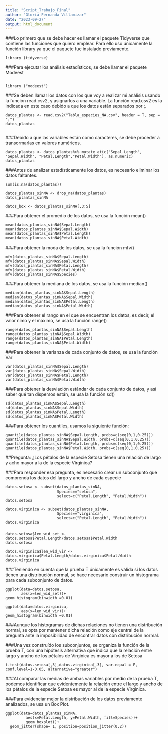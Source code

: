 ```yaml
---
title: "Script_Trabajo_Final"
author: "Gloria Fernanda Villamizar"
date: "2023-09-27"
output: html_document
---
```


###Lo primero que se debe hacer es llamar el paquete Tidyverse que contiene las funciones que quiero emplear. Para ello uso únicamente la función library ya que el paquete fue instalado previamente. 
```{r}
library (tidyverse)
```
###Para ejecutar los análisis estadísticos, se debe llamar el paquete Modeest

```{r}

library ("modeest") 
```


###Se deben llamar los datos con los que voy a realizar mi análisis usando la función read.csv2, y asignarlos a una variable. La función read.csv2 es la indicada en este caso debido a que los datos están separados por ;.
```{r}
datos_plantas <- read.csv2("Tabla_especies_NA.csv", header = T, sep = ";")
datos_plantas


```
###Debido a que las variables están como caracteres, se debe proceder a transormarlas en valores numéricos.

```{r}
datos_plantas <- datos_plantas%>% mutate_at(c("Sepal.Length", "Sepal.Width", "Petal.Length","Petal.Width"), as.numeric)
datos_plantas
```


###Antes de analizar estadísticamente los datos, es necesario eliminar los datos faltantes.

```{r}
sum(is.na(datos_plantas))

datos_plantas_sinNA <- drop_na(datos_plantas)
datos_plantas_sinNA
```
```{r}
datos_box <- datos_plantas_sinNA[,3:5]
```




###Para obtener el promedio de los datos, se usa la función mean()
```{r}
mean(datos_plantas_sinNA$Sepal.Length)
mean(datos_plantas_sinNA$Sepal.Width)
mean(datos_plantas_sinNA$Petal.Length)
mean(datos_plantas_sinNA$Petal.Width)
```
###Para obtener la moda de los datos, se usa la función mfv()

```{r}
mfv(datos_plantas_sinNA$Sepal.Length)
mfv(datos_plantas_sinNA$Sepal.Width)
mfv(datos_plantas_sinNA$Petal.Length)
mfv(datos_plantas_sinNA$Petal.Width)
mfv(datos_plantas_sinNA$Species)
```

###Para obtener la mediana de los datos, se usa la función median()
```{r}
median(datos_plantas_sinNA$Sepal.Length)
median(datos_plantas_sinNA$Sepal.Width)
median(datos_plantas_sinNA$Petal.Length)
median(datos_plantas_sinNA$Petal.Width)

```
###Para obtener el rango en el que se encuentran los datos, es decir, el valor nímo y el máximo, se usa la función range()

```{r}
range(datos_plantas_sinNA$Sepal.Length)
range(datos_plantas_sinNA$Sepal.Width)
range(datos_plantas_sinNA$Petal.Length)
range(datos_plantas_sinNA$Petal.Width)
```


###Para obtener la varianza de cada conjunto de datos, se usa la función Var


```{r}
var(datos_plantas_sinNA$Sepal.Length)
var(datos_plantas_sinNA$Sepal.Width)
var(datos_plantas_sinNA$Petal.Length)
var(datos_plantas_sinNA$Petal.Width)
```
###Para obtener la desviación estándar de cada conjunto de datos, y así saber qué tan dispersos están, se usa la función sd()

```{r}
sd(datos_plantas_sinNA$Sepal.Length)
sd(datos_plantas_sinNA$Sepal.Width)
sd(datos_plantas_sinNA$Petal.Length)
sd(datos_plantas_sinNA$Petal.Width)
```
###Para obtener los cuantiles, usamos la siguiente función:
```{r}
quantile(datos_plantas_sinNA$Sepal.Length, probs=c(seq(0,1,0.25)))
quantile(datos_plantas_sinNA$Sepal.Width, probs=c(seq(0,1,0.25)))
quantile(datos_plantas_sinNA$Petal.Length, probs=c(seq(0,1,0.25)))
quantile(datos_plantas_sinNA$Petal.Width, probs=c(seq(0,1,0.25)))

```

##Pregunta: ¿Los pétalos de la especie Setosa tienen una relación de largo y acho mayor a la de la especie Virginica?


###Para responder esa pregunta, es necesario crear un subconjunto que comprenda los datos del largo y ancho de cada especie
```{r}
datos.setosa <- subset(datos_plantas_sinNA,
                       Species=="setosa",
                       select=c("Petal.Length", "Petal.Width"))
datos.setosa

datos.virginica <- subset(datos_plantas_sinNA,
                       Species=="virginica",
                       select=c("Petal.Length", "Petal.Width"))
datos.virginica

```
###
```{r}
datos.setosa$len_wid_set <- datos.setosa$Petal.Length/datos.setosa$Petal.Width
datos.setosa

datos.virginica$len_wid_vir <- datos.virginica$Petal.Length/datos.virginica$Petal.Width
datos.virginica

```


###Teniendo en cuenta que la prueba T únicamente es válida si los datos tienen una distribución normal, se hace necesario construir un histograma para cada subconjunto de datos.

```{r}
ggplot(data=datos.setosa,
       aes(x=len_wid_set))+
geom_histogram(binwidth =0.01)
```
```{r}
ggplot(data=datos.virginica,
       aes(x=len_wid_vir))+
geom_histogram(binwidth =0.01)
```

###Aunque los histogramas de dichas relaciones no tienen una distribución normal, se opta por mantener dicha relación como eje central de la pregunta ante la imposibilidad de encontrar datos con distribución normal. 

###Una vez construído los subconjuntos, se organiza la función de la prueba T, con una hipótesis alternativa que indica que la relación entre largo y ancho de los pétalos de Virginica es mayor a los de Setosa
```{r}
t.test(datos.setosa[,3],datos.virginica[,3], var.equal = F, conf.level=1-0.05, alternative="greater")
```


###Al comparar las medias de ambas variables por medio de la prueba T, podemos identificar que evidentemente la relación entre el largo y ancho de los pétalos de la especie Setosa es mayor al de la especie Virginica.


###Para evidenciar mejor la distribución de los datos previamente analizados, se usa un Box Plot.
```{r}
ggplot(data=datos_plantas_sinNA, 
         aes(x=Petal.Length, y=Petal.Width, fill=Species))+
         geom_boxplot()+
  geom_jitter(shape= 1, position=position_jitter(0.2))
```










